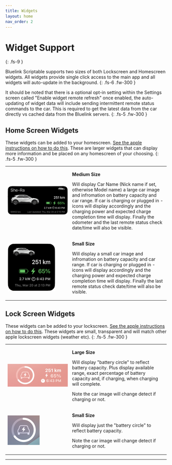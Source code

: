 ```yaml
---
title: Widgets
layout: home
nav_order: 2
---
```


# Widget Support
{: .fs-9 }

Bluelink Scriptable supports two sizes of both Lockscreen and Homescreen widgets. All widgets provide single click access to the main app and all widgets will auto-update in the background.
{: .fs-6 .fw-300 }

It should be noted that there is a optional opt-in setting within the Settings screen called "Enable widget remote refresh" once enabled, the auto-updating of widget data will include sending intermittent remote status commands to the car. This is required to get the latest data from the car directly vs cached data from the Bluelink servers.
{: .fs-5 .fw-300 }

## Home Screen Widgets

These widgets can be added to your homescreen. [See the apple instructions on how to do this](https://support.apple.com/en-ca/118610). These are larger widgets that can display more information and be placed on any homescreen of your choosing.
{: .fs-5 .fw-300 }

<table border="0" class="noBorder">
<tr>
<td width="40%">
<img src="../images/widget_home_big.png" width="500"/>
</td>
<td>
<p><b>Medium Size</b></p>
<p>Will display Car Name (Nick name if set, otherwise Model name) a large car image and  infromation on battery capacity and car range. If car is charging or plugged in - icons will display accordingly and the charging power and expected charge completion time will display. Finally the odometer and the last remote status check date/time will also be visible.</p>
</td>
</tr>
<tr>
<td>
<img src="../images/widget_home_small.png" width="150"/>
</td>
<td>
<p><b>Small Size</b></p>
<p>Will display a small car image and infromation on battery capacity and car range. If car is charging or plugged in - icons will display accordingly and the charging power and expected charge completion time will display. Finally the last remote status check date/time will also be visible.</p>
</td>

</tr>
</table>

## Lock Screen Widgets

These widgets can be added to your lockscreen. [See the apple instructions on how to do this](https://support.apple.com/en-ca/118610). These widgets are small, transparent and will match other apple lockscreen widgets (weather etc).
{: .fs-5 .fw-300 }

<table border="0" class="noBorder">
<tr>
<td width="40%">
<img src="../images/widget_lock_big.png" width="300"/>
</td>
<td>
<p><b>Large Size</b></p>
<p>Will display "battery circle" to reflect battery capacity. Plus display available range, exact percentage of battery capacity and, if charging, when charging will complete.</p>

<p>Note the car image will change detect if charging or not.</p>
</td>
</tr>
<tr>
<td>
<img src="../images/widget_lock_small.png" width="100"/>
</td>
<td>
<p><b>Small Size</b></p>
<p>Will display just the "battery circle" to reflect battery capacity.</p>
<p>Note the car image will change detect if charging or not.</p>
</td>

</tr>
</table>




----
